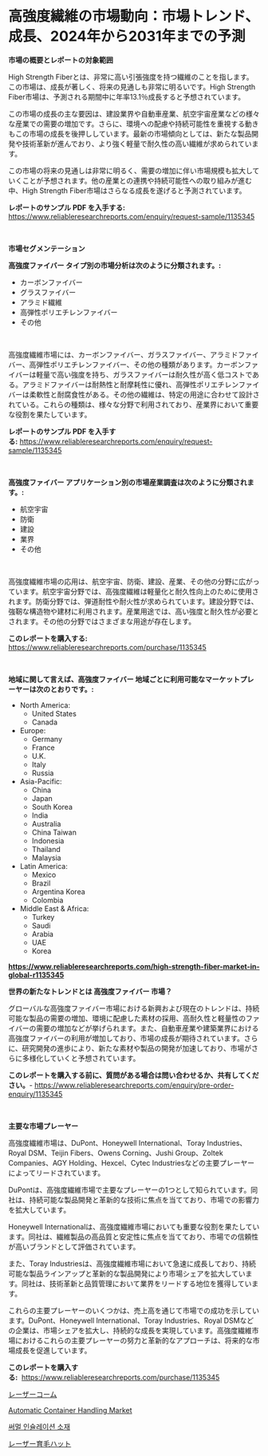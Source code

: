 <p><h1>高強度繊維の市場動向：市場トレンド、成長、2024年から2031年までの予測</h1></p><p><strong>市場の概要とレポートの対象範囲</strong></p>
<p><p>High Strength Fiberとは、非常に高い引張強度を持つ繊維のことを指します。この市場は、成長が著しく、将来の見通しも非常に明るいです。High Strength Fiber市場は、予測される期間中に年率13.1％成長すると予想されています。</p><p>この市場の成長の主な要因は、建設業界や自動車産業、航空宇宙産業などの様々な産業での需要の増加です。さらに、環境への配慮や持続可能性を重視する動きもこの市場の成長を後押ししています。最新の市場傾向としては、新たな製品開発や技術革新が進んでおり、より強く軽量で耐久性の高い繊維が求められています。</p><p>この市場の将来の見通しは非常に明るく、需要の増加に伴い市場規模も拡大していくことが予想されます。他の産業との連携や持続可能性への取り組みが進む中、High Strength Fiber市場はさらなる成長を遂げると予測されています。</p></p>
<p><strong>レポートのサンプル PDF を入手する:</strong> <a href="https://www.reliableresearchreports.com/enquiry/request-sample/1135345">https://www.reliableresearchreports.com/enquiry/request-sample/1135345</a></p>
<p>&nbsp;</p>
<p><strong>市場セグメンテーション</strong></p>
<p><strong>高強度ファイバー タイプ別の市場分析は次のように分類されます。:</strong></p>
<p><ul><li>カーボンファイバー</li><li>グラスファイバー</li><li>アラミド繊維</li><li>高弾性ポリエチレンファイバー</li><li>その他</li></ul></p>
<p>&nbsp;</p>
<p><p>高強度繊維市場には、カーボンファイバー、ガラスファイバー、アラミドファイバー、高弾性ポリエチレンファイバー、その他の種類があります。カーボンファイバーは軽量で高い強度を持ち、ガラスファイバーは耐久性が高く低コストである。アラミドファイバーは耐熱性と耐摩耗性に優れ、高弾性ポリエチレンファイバーは柔軟性と耐腐食性がある。その他の繊維は、特定の用途に合わせて設計されている。これらの種類は、様々な分野で利用されており、産業界において重要な役割を果たしています。</p></p>
<p><strong>レポートのサンプル PDF を入手する:</strong>&nbsp;<a href="https://www.reliableresearchreports.com/enquiry/request-sample/1135345">https://www.reliableresearchreports.com/enquiry/request-sample/1135345</a></p>
<p>&nbsp;</p>
<p><strong> 高強度ファイバー アプリケーション別の市場産業調査は次のように分類されます。:</strong></p>
<p><ul><li>航空宇宙</li><li>防衛</li><li>建設</li><li>業界</li><li>その他</li></ul></p>
<p>&nbsp;</p>
<p><p>高強度繊維市場の応用は、航空宇宙、防衛、建設、産業、その他の分野に広がっています。航空宇宙分野では、高強度繊維は軽量化と耐久性向上のために使用されます。防衛分野では、弾道耐性や耐火性が求められています。建設分野では、強靭な構造物や建材に利用されます。産業用途では、高い強度と耐久性が必要とされます。その他の分野ではさまざまな用途が存在します。</p></p>
<p><strong>このレポートを購入する:</strong>&nbsp; <a href="https://www.reliableresearchreports.com/purchase/1135345">https://www.reliableresearchreports.com/purchase/1135345</a></p>
<p>&nbsp;</p>
<p><strong>地域に関して言えば、高強度ファイバー 地域ごとに利用可能なマーケットプレーヤーは次のとおりです。:</strong></p>
<p><ul>
    <li>
        North America:
        <ul>
            <li>United States</li>
            <li>Canada</li>
        </ul>
    </li>
    <li>
        Europe:
        <ul>
            <li>Germany</li>
            <li>France</li>
            <li>U.K.</li>
            <li>Italy</li>
            <li>Russia</li>
        </ul>
    </li>
    <li>
        Asia-Pacific:
        <ul>
            <li>China</li>
            <li>Japan</li>
            <li>South Korea</li>
            <li>India</li>
            <li>Australia</li>
            <li>China Taiwan</li>
            <li>Indonesia</li>
            <li>Thailand</li>
            <li>Malaysia</li>
        </ul>
    </li>
    <li>
        Latin America:
        <ul>
            <li>Mexico</li>
            <li>Brazil</li>
            <li>Argentina Korea</li>
            <li>Colombia</li>
        </ul>
    </li>
    <li>
        Middle East & Africa:
        <ul>
            <li>Turkey</li>
            <li>Saudi</li>
            <li>Arabia</li>
            <li>UAE</li>
            <li>Korea</li>
        </ul>
    </li>
    </ul></p>
<p><strong><a href="https://www.reliableresearchreports.com/high-strength-fiber-market-in-global-r1135345">https://www.reliableresearchreports.com/high-strength-fiber-market-in-global-r1135345</a></strong>&nbsp;</p>
<p><strong>世界の新たなトレンドとは 高強度ファイバー 市場？</strong></p>
<p><p>グローバルな高強度ファイバー市場における新興および現在のトレンドは、持続可能な製品の需要の増加、環境に配慮した素材の採用、高耐久性と軽量性のファイバーの需要の増加などが挙げられます。また、自動車産業や建築業界における高強度ファイバーの利用が増加しており、市場の成長が期待されています。さらに、研究開発の進歩により、新たな素材や製品の開発が加速しており、市場がさらに多様化していくと予想されています。</p></p>
<p><strong>このレポートを購入する前に、質問がある場合は問い合わせるか、共有してください。</strong>- <a href="https://www.reliableresearchreports.com/enquiry/pre-order-enquiry/1135345">https://www.reliableresearchreports.com/enquiry/pre-order-enquiry/1135345</a></p>
<p>&nbsp;</p>
<p><strong>主要な市場プレーヤー</strong></p>
<p><p>高強度繊維市場は、DuPont、Honeywell International、Toray Industries、Royal DSM、Teijin Fibers、Owens Corning、Jushi Group、Zoltek Companies、AGY Holding、Hexcel、Cytec Industriesなどの主要プレーヤーによってリードされています。</p><p>DuPontは、高強度繊維市場で主要なプレーヤーの1つとして知られています。同社は、持続可能な製品開発と革新的な技術に焦点を当てており、市場での影響力を拡大しています。</p><p>Honeywell Internationalは、高強度繊維市場においても重要な役割を果たしています。同社は、繊維製品の高品質と安定性に焦点を当てており、市場での信頼性が高いブランドとして評価されています。</p><p>また、Toray Industriesは、高強度繊維市場において急速に成長しており、持続可能な製品ラインアップと革新的な製品開発により市場シェアを拡大しています。同社は、技術革新と品質管理において業界をリードする地位を獲得しています。</p><p>これらの主要プレーヤーのいくつかは、売上高を通じて市場での成功を示しています。DuPont、Honeywell International、Toray Industries、Royal DSMなどの企業は、市場シェアを拡大し、持続的な成長を実現しています。高強度繊維市場におけるこれらの主要プレーヤーの努力と革新的なアプローチは、将来的な市場成長を促進しています。</p></p>
<p><strong>このレポートを購入する:</strong>&nbsp;&nbsp;<a href="https://www.reliableresearchreports.com/purchase/1135345">https://www.reliableresearchreports.com/purchase/1135345</a></p>
<p><p><a href="https://github.com/cbigkbh02719/Market-Research-Report-List-1/blob/main/529743726398.md">レーザーコーム</a></p><p><a href="https://github.com/Glendatilghmankmgz0rbhwpy/Market-Research-Report-List-2/blob/main/automatic-container-handling-market.md">Automatic Container Handling Market</a></p><p><a href="https://github.com/fernandotryO5lson96765/Market-Research-Report-List-1/blob/main/392776824490.md">써멀 인슐레이션 소재</a></p><p><a href="https://github.com/mreklxf44233/Market-Research-Report-List-1/blob/main/593161826397.md">レーザー育毛ハット</a></p></p>